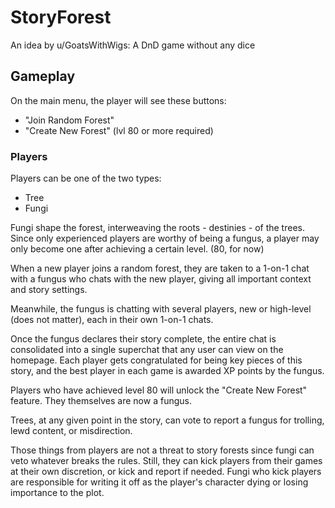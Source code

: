 # StoryForest
An idea by u/GoatsWithWigs: A DnD game without any dice

## Gameplay
On the main menu, the player will see these buttons:
- "Join Random Forest"  
- "Create New Forest" (lvl 80 or more required)

### Players
Players can be one of the two types:
- Tree
- Fungi

Fungi shape the forest, interweaving the roots - destinies - of the trees. Since only experienced players are worthy of being a fungus, a player may only become one after achieving a certain level. (80, for now)

When a new player joins a random forest, they are taken to a 1-on-1 chat with a fungus who chats with the new player, giving all important context and story settings.

Meanwhile, the fungus is chatting with several players, new or high-level (does not matter), each in their own 1-on-1 chats.

Once the fungus declares their story complete, the entire chat is consolidated into a single superchat that any user can view on the homepage. Each player gets congratulated for being key pieces of this story, and the best player in each game is awarded XP points by the fungus.

Players who have achieved level 80 will unlock the "Create New Forest" feature. They themselves are now a fungus.

Trees, at any given point in the story, can vote to report a fungus for trolling, lewd content, or misdirection.

Those things from players are not a threat to story forests since fungi can veto whatever breaks the rules. Still, they can kick players from their games at their own discretion, or kick and report if needed. Fungi who kick players are responsible for writing it off as the player's character dying or losing importance to the plot.
